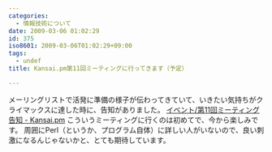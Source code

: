 ```yaml
---
categories:
  - 情報技術について
date: 2009-03-06 01:02:29
id: 375
iso8601: 2009-03-06T01:02:29+09:00
tags:
  - undef
title: Kansai.pm第11回ミーティングに行ってきます（予定）

---
```


<p>メーリングリストで活発に準備の様子が伝わってきていて、いきたい気持ちがクライマックスに達した時に、告知がありました。
<a href="http://kansai.pm.org/cgi-bin/wiki.cgi?page=%A5%A4%A5%D9%A5%F3%A5%C8%2F%C2%E811%B2%F3%A5%DF%A1%BC%A5%C6%A5%A3%A5%F3%A5%B0%B9%F0%C3%CE" target="_blank">イベント/第11回ミーティング告知 - Kansai.pm</a>
こういうミーティングに行くのは初めてで、今から楽しみです。
周囲にPerl（というか、プログラム自体）に詳しい人がいないので、良い刺激になるんじゃないかと、とても期待しています。</p>
    	